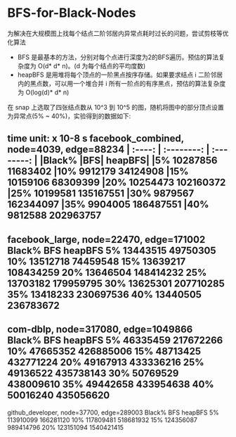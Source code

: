 # BFS-for-Black-Nodes
为解决在大规模图上找每个结点二阶邻居内异常点耗时过长的问题，尝试剪枝等优化算法

* BFS 是最基本的方法，分别对每个点进行深度为2的BFS遍历。预估的算法复杂度为 O(d* d* n)。(d 为每个结点的平均度数)
* heapBFS 是用堆将每个顶点的一阶黑点按序存储。如果要求结点 i 二阶邻居内的黑点数，可以用一个堆合并 i 所有一阶点的有序黑点，预估的算法复杂度为 O(log(d)* d* n)

在 snap 上选取了四张结点数从 10^3 到 10^5 的图，随机将图中的部分顶点设置为异常点(5% ~ 40%)，实验得到的数据如下:

time unit: x 10-8 s 
facebook_combined, node=4039, edge=88234
| :----: | :--------: | :--------: |
|Black%	     |BFS|		heapBFS|
|5%	     10287856	11683402
|10%	     9912179	34124908
|15%	     10159106	68309399
|20%	     10254473	102160372
|25%	     10199581	135167551
|30%	     9879567	162344097
|35%	     9904005	186487551
|40%	     9812588	202963757
---------------------------------------
facebook_large, node=22470, edge=171002
Black%	     BFS		heapBFS
5%	     13443515	49750305
10%	     13512718	74459548
15%	     13639217	108434259
20%	     13646504	148414232
25%	     13703182	179959795
30%	     13625301	207710285
35%	     13418233	230697536
40%	     13440505	236783672
---------------------------------------
com-dblp, node=317080, edge=1049866
Black%	     BFS		heapBFS
5%	     46335459	217672266
10%	     47665352	426885006
15%	     48713425	432771224
20%	     49167913	433336216
25%	     49136522	435738143
30%	     50769529	438009610
35%	     49442658	433954638
40%	     50016240	435056620
---------------------------------------
github_developer, node=37700, edge=289003
Black%	     BFS		heapBFS
5%	     113910099	166281120
10%	     117809481	518681932
15%	     124356087	989414796
20%	     123151094	1540421415
